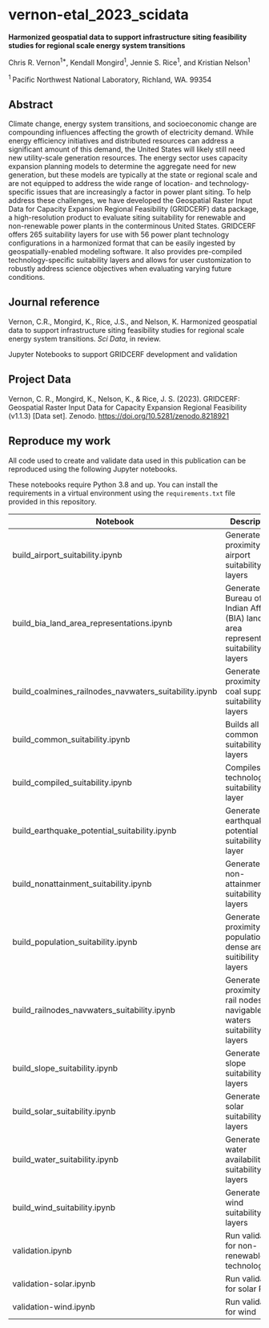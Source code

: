 # vernon-etal_2023_scidata

**Harmonized geospatial data to support infrastructure siting feasibility studies for regional scale energy system transitions**

Chris R. Vernon<sup>1\*</sup>, Kendall Mongird<sup>1</sup>, Jennie S. Rice<sup>1</sup>, and Kristian Nelson<sup>1</sup>

<sup>1 </sup> Pacific Northwest National Laboratory, Richland, WA. 99354

## Abstract
Climate change, energy system transitions, and socioeconomic change are compounding influences affecting the growth of electricity demand. While energy efficiency initiatives and distributed resources can address a significant amount of this demand, the United States will likely still need new utility-scale generation resources. The energy sector uses capacity expansion planning models to determine the aggregate need for new generation, but these models are typically at the state or regional scale and are not equipped to address the wide range of location- and technology-specific issues that are increasingly a factor in power plant siting. To help address these challenges, we have developed the Geospatial Raster Input Data for Capacity Expansion Regional Feasibility (GRIDCERF) data package, a high-resolution product to evaluate siting suitability for renewable and non-renewable power plants in the conterminous United States. GRIDCERF offers 265 suitability layers for use with 56 power plant technology configurations in a harmonized format that can be easily ingested by geospatially-enabled modeling software. It also provides pre-compiled technology-specific suitability layers and allows for user customization to robustly address science objectives when evaluating varying future conditions.

## Journal reference
Vernon, C.R., Mongird, K., Rice, J.S., and Nelson, K. Harmonized geospatial data to support infrastructure siting feasibility studies for regional scale energy system transitions. _Sci Data_, in review.

Jupyter Notebooks to support GRIDCERF development and validation

## Project Data
Vernon, C. R., Mongird, K., Nelson, K., & Rice, J. S. (2023). GRIDCERF: Geospatial Raster Input Data for Capacity Expansion Regional Feasibility (v1.1.3) [Data set]. Zenodo. https://doi.org/10.5281/zenodo.8218921

## Reproduce my work
All code used to create and validate data used in this publication can be reproduced using the following Jupyter notebooks.  

These notebooks require Python 3.8 and up.  You can install the requirements in a virtual environment using the `requirements.txt` file provided in this repository.


| **Notebook**                              | **Description**                                                                      |
|-------------------------------------------|--------------------------------------------------------------------------------------|
| build_airport_suitability.ipynb           | Generates proximity to airport suitability layers                                    |
| build_bia_land_area_representations.ipynb | Generates Bureau of Indian Affairs (BIA) land area representation suitability layers |
| build_coalmines_railnodes_navwaters_suitability.ipynb | Generates proximity to coal supply suitability layers | 
| build_common_suitability.ipynb | Builds all common suitability layers | 
| build_compiled_suitability.ipynb | Compiles all technology suitability layer |
| build_earthquake_potential_suitability.ipynb | Generates earthquake potential suitability layer | 
| build_nonattainment_suitability.ipynb | Generate non-attainment suitability layers | 
| build_population_suitability.ipynb | Generate proximity to population dense areas suitibility layers | 
| build_railnodes_navwaters_suitability.ipynb | Generate proximity to rail nodes and navigable waters suitability layers |
| build_slope_suitability.ipynb | Generate slope suitability layers |
| build_solar_suitability.ipynb | Generate solar suitability layers | 
| build_water_suitability.ipynb | Generate water availability suitability layers | 
| build_wind_suitability.ipynb | Generate wind suitability layers | 
| validation.ipynb | Run validation for non-renewable technologies | 
| validation-solar.ipynb | Run validation for solar PV | 
| validation-wind.ipynb | Run validation for wind | 
